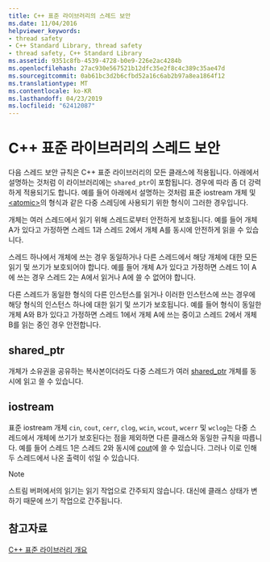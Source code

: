 ```yaml
---
title: C++ 표준 라이브러리의 스레드 보안
ms.date: 11/04/2016
helpviewer_keywords:
- thread safety
- C++ Standard Library, thread safety
- thread safety, C++ Standard Library
ms.assetid: 9351c8fb-4539-4728-b0e9-226e2ac4284b
ms.openlocfilehash: 27ac930e567521b12dfc35e2f8c4c389c35ae47d
ms.sourcegitcommit: 0ab61bc3d2b6cfbd52a16c6ab2b97a8ea1864f12
ms.translationtype: MT
ms.contentlocale: ko-KR
ms.lasthandoff: 04/23/2019
ms.locfileid: "62412087"
---
```

# <a name="thread-safety-in-the-c-standard-library"></a>C++ 표준 라이브러리의 스레드 보안

다음 스레드 보안 규칙은 C++ 표준 라이브러리의 모든 클래스에 적용됩니다. 아래에서 설명하는 것처럼 이 라이브러리에는 `shared_ptr`이 포함됩니다.  경우에 따라 좀 더 강력하게 적용되기도 합니다. 예를 들어 아래에서 설명하는 것처럼 표준 iostream 개체 및 [\<atomic>](../standard-library/atomic.md)의 형식과 같은 다중 스레딩에 사용되기 위한 형식이 그러한 경우입니다.

개체는 여러 스레드에서 읽기 위해 스레드로부터 안전하게 보호됩니다. 예를 들어 개체 A가 있다고 가정하면 스레드 1과 스레드 2에서 개체 A를 동시에 안전하게 읽을 수 있습니다.

스레드 하나에서 개체에 쓰는 경우 동일하거나 다른 스레드에서 해당 개체에 대한 모든 읽기 및 쓰기가 보호되어야 합니다. 예를 들어 개체 A가 있다고 가정하면 스레드 1이 A에 쓰는 경우 스레드 2는 A에서 읽거나 A에 쓸 수 없어야 합니다.

다른 스레드가 동일한 형식의 다른 인스턴스를 읽거나 이러한 인스턴스에 쓰는 경우에 해당 형식의 인스턴스 하나에 대한 읽기 및 쓰기가 보호됩니다. 예를 들어 형식이 동일한 개체 A와 B가 있다고 가정하면 스레드 1에서 개체 A에 쓰는 중이고 스레드 2에서 개체 B를 읽는 중인 경우 안전합니다.

## <a name="sharedptr"></a>shared_ptr

개체가 소유권을 공유하는 복사본이더라도 다중 스레드가 여러 [shared_ptr](../standard-library/shared-ptr-class.md) 개체를 동시에 읽고 쓸 수 있습니다.

## <a name="iostream"></a>iostream

표준 iostream 개체 `cin`, `cout`, `cerr`, `clog`, `wcin`, `wcout`, `wcerr` 및 `wclog`는 다중 스레드에서 개체에 쓰기가 보호된다는 점을 제외하면 다른 클래스와 동일한 규칙을 따릅니다. 예를 들어 스레드 1은 스레드 2와 동시에 [cout](../standard-library/iostream.md#cout)에 쓸 수 있습니다. 그러나 이로 인해 두 스레드에서 나온 출력이 섞일 수 있습니다.

> [!NOTE]
> 스트림 버퍼에서의 읽기는 읽기 작업으로 간주되지 않습니다. 대신에 클래스 상태가 변하기 때문에 쓰기 작업으로 간주됩니다.

## <a name="see-also"></a>참고자료

[C++ 표준 라이브러리 개요](../standard-library/cpp-standard-library-overview.md)<br/>
